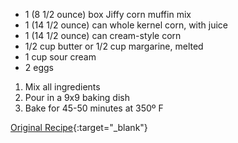 - 1 (8 1/2 ounce) box Jiffy corn muffin mix
- 1 (14 1/2 ounce) can whole kernel corn, with juice
- 1 (14 1/2 ounce) can cream-style corn
- 1/2 cup butter or 1/2 cup margarine, melted
- 1 cup sour cream
- 2 eggs

1. Mix all ingredients
2. Pour in a 9x9 baking dish
3. Bake for 45-50 minutes at 350º F

[Original Recipe](http://www.food.com/recipe/memphis-corn-pudding-267639){:target="_blank"}
